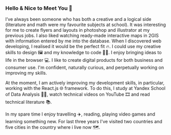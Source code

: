 ### Hello & Nice to Meet You 👋

I’ve always been someone who has both a creative and a logical side (literature and math were my favourite subjects at school). It was interesting for me to create flyers and layouts in photoshop and illustrator at my previous jobs. I also liked watching ready-made interactive maps in 2GIS with information entered by me into the database. When I discovered web developing, I realised it would be the perfect fit 🔥. I could use my creative skills to design 🖼 and my knowledge to code 👩‍💻. I enjoy bringing ideas to life in the browser 💻. I like to create digital products for both business and consumer use. I'm confident, naturally curious, and perpetually working on improving my skills. 

At the moment, I am actively improving my development skills, in particular, working with the React.js 🌐 framework. To do this, I study at Yandex School of Data Analysis 👩‍🎓, watch technical videos on YouTube 🎞 and read technical literature 📚.

In my spare time I enjoy travelling ✈️, reading, playing video games and learning something new. For last three years I've visited two countries and five cities in the country where i live now 🗺.

<!--
**elena-sh-r/elena-sh-r** is a ✨ _special_ ✨ repository because its `README.md` (this file) appears on your GitHub profile.

- 🔭 I’m currently working on ...
- 🌱 I’m currently learning ...
- 👯 I’m looking to collaborate on ...
- 🤔 I’m looking for help with ...
- 💬 Ask me about ...
- 📫 How to reach me: ...
- 😄 Pronouns: ...
- ⚡ Fun fact: ...
-->
